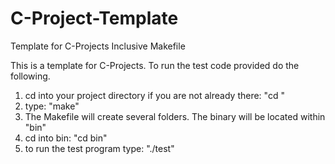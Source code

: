 # C-Project-Template
Template for C-Projects Inclusive Makefile

This is a template for C-Projects. 
To run the test code provided do the following.

1.  cd into your project directory if you are not already there: "cd <your-directory>" 
2.  type: "make"
3.  The Makefile will create several folders. The binary will be located within "bin"
4.  cd into bin: "cd bin"
5.  to run the test program type: "./test"
